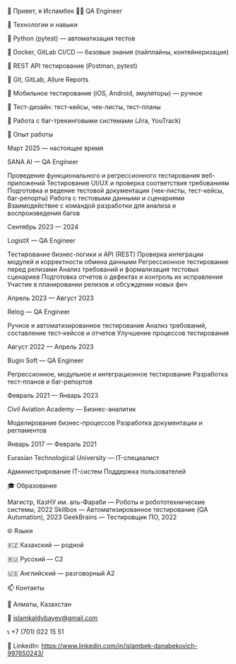 👋 Привет, я Исламбек
🧑‍💻 QA Engineer

🔧 Технологии и навыки

🐍 Python (pytest) — автоматизация тестов

🐳 Docker, GitLab CI/CD — базовые знания (пайплайны, контейнеризация)

🧪 REST API тестирование (Postman, pytest)

🧰 Git, GitLab, Allure Reports

📱 Мобильное тестирование (iOS, Android, эмуляторы) — ручное

📄 Тест-дизайн: тест-кейсы, чек-листы, тест-планы

🚨 Работа с баг-трекинговыми системами (Jira, YouTrack)

💼 Опыт работы

Март 2025 — настоящее время

SANA AI — QA Engineer

Проведение функционального и регрессионного тестирования веб-приложений
Тестирование UI/UX и проверка соответствия требованиям
Подготовка и ведение тестовой документации (чек-листы, тест-кейсы, баг-репорты)
Работа с тестовыми данными и сценариями
Взаимодействие с командой разработки для анализа и воспроизведения багов

Сентябрь 2023 — 2024

LogistX — QA Engineer

Тестирование бизнес-логики и API (REST)
Проверка интеграции модулей и корректности обмена данными
Регрессионное тестирование перед релизами
Анализ требований и формализация тестовых сценариев
Подготовка отчетов о дефектах и контроль их исправления
Участие в планировании релизов и обсуждении новых фич

Апрель 2023 — Август 2023

Relog — QA Engineer

Ручное и автоматизированное тестирование
Анализ требований, составление тест-кейсов и отчетов
Улучшение процессов тестирования

Август 2022 — Апрель 2023

Bugin Soft — QA Engineer

Регрессионное, модульное и интеграционное тестирование
Разработка тест-планов и баг-репортов

Февраль 2021 — Январь 2023

Civil Aviation Academy — Бизнес-аналитик

Моделирование бизнес-процессов
Разработка документации и регламентов

Январь 2017 — Февраль 2021

Eurasian Technological University — IT-специалист

Администрирование IT-систем
Поддержка пользователей

🎓 Образование

Магистр, КазНУ им. аль-Фараби — Роботы и робототехнические системы, 2022
Skillbox — Автоматизированное тестирование (QA Automation), 2023
GeekBrains — Тестировщик ПО, 2022

🌐 Языки

🇰🇿 Казахский — родной

🇷🇺 Русский — C2

🇺🇸 Английский — разговорный A2

📫 Контакты

📍 Алматы, Казахстан

📧 islamkaldybayev@gmail.com

📞 +7 (701) 022 15 51

💼 LinkedIn: https://www.linkedin.com/in/islambek-danabekovich-997650243/
